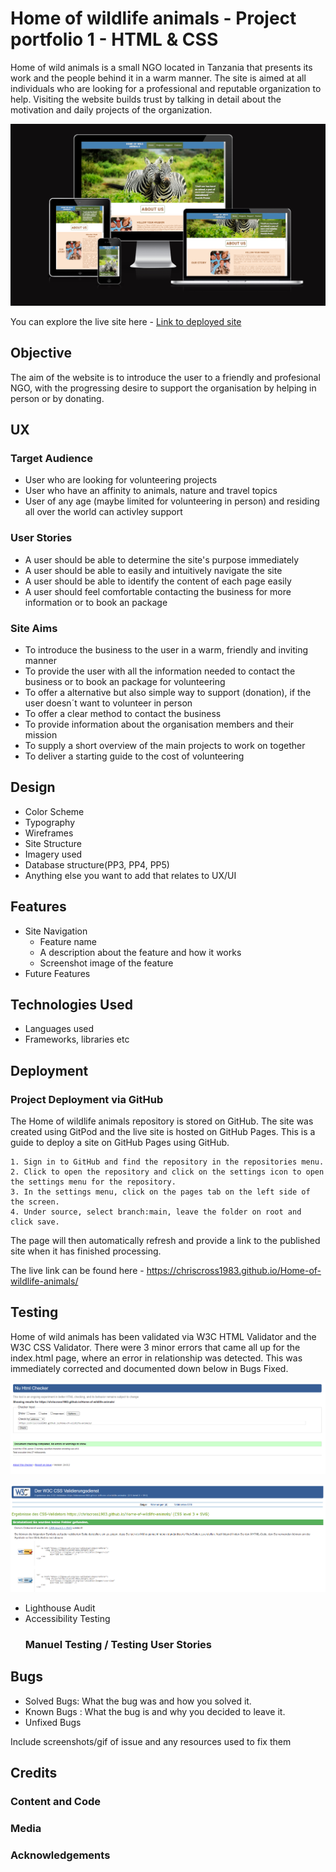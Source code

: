 # Home of wildlife animals - Project portfolio 1 - HTML & CSS
  
Home of wild animals is a small NGO located in Tanzania that presents its work and the people behind it in a warm manner. 
The site is aimed at all individuals who are looking for a professional and reputable organization to help. Visiting the website builds trust by talking in detail about the motivation and daily projects of the organization.

![Responsive Mockup](assets/images/readme-images/mockup.png)

You can explore the live site here - [Link to deployed site](https://chriscross1983.github.io/Home-of-wildlife-animals/)

## Objective

The aim of the website is to introduce the user to a friendly and profesional NGO, with the progressing desire to support the organisation by helping in person or by donating.
## UX

### Target Audience

  - User who are looking for volunteering projects
  - User who have an affinity to animals, nature and travel topics 
  - User of any age (maybe limited for volunteering in person) and residing all over the world can activley support

### User Stories

  - A user should be able to determine the site's purpose immediately
  - A user should be able to easily and intuitively navigate the site
  - A user should be able to identify the content of each page easily
  - A user should feel comfortable contacting the business for more information or to book an package

### Site Aims

- To introduce the business to the user in a warm, friendly and inviting manner
- To provide the user with all the information needed to contact the business or to book an package for volunteering
- To offer a alternative but also simple way to support (donation), if the user doesn´t want to volunteer in person
- To offer a clear method to contact the business
- To provide information about the organisation members and their mission
- To supply a short overview of the main projects to work on together 
- To deliver a starting guide to the cost of volunteering

## Design
  - Color Scheme
  - Typography
  - Wireframes
  - Site Structure
  - Imagery used
  - Database structure(PP3, PP4, PP5)
  - Anything else you want to add that relates to UX/UI

## Features
  - Site Navigation
    - Feature name
    - A description about the feature and how it works
    - Screenshot image of the feature
  - Future Features

## Technologies Used
  - Languages used
  - Frameworks, libraries etc

## Deployment

### Project Deployment via GitHub
  
The Home of wildlife animals repository is stored on GitHub. The site was created using GitPod and the live site is hosted on GitHub Pages. This is a guide to deploy a site on GitHub Pages using GitHub.

    1. Sign in to GitHub and find the repository in the repositories menu.
    2. Click to open the repository and click on the settings icon to open the settings menu for the repository.
    3. In the settings menu, click on the pages tab on the left side of the screen.
    4. Under source, select branch:main, leave the folder on root and click save.

The page will then automatically refresh and provide a link to the published site when it has finished processing.

The live link can be found here - https://chriscross1983.github.io/Home-of-wildlife-animals/

## Testing
Home of wild animals has been validated via W3C HTML Validator and the W3C CSS Validator. There were 3 minor errors that came all up for the index.html page, where an error in relationship was detected. This was immediately corrected and documented down below in Bugs Fixed.

![Link to W3 Code Validation](assets/images/readme-images/w3_code_validation.png)

![Image of W3 CSS Code Validation](assets/images/readme-images/w3css_code_validation.png)

- Lighthouse Audit
- Accessibility Testing
  ### Manuel Testing / Testing User Stories

## Bugs
  - Solved Bugs: What the bug was and how you solved it.
  - Known Bugs : What the bug is and why you decided to leave it.
  - Unfixed Bugs
    
  Include screenshots/gif of issue and any resources used to fix them

## Credits
  ### Content and Code
  ### Media
  ### Acknowledgements